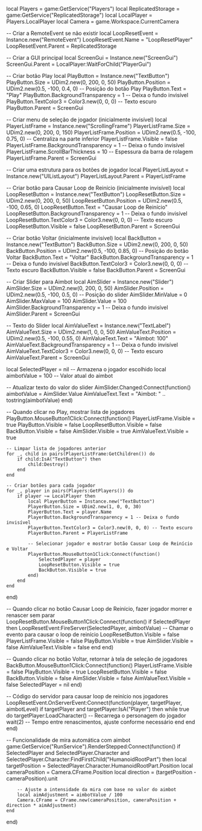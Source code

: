 local Players = game:GetService("Players")
local ReplicatedStorage = game:GetService("ReplicatedStorage")
local LocalPlayer = Players.LocalPlayer
local Camera = game.Workspace.CurrentCamera

-- Criar a RemoteEvent se não existir
local LoopResetEvent = Instance.new("RemoteEvent")
LoopResetEvent.Name = "LoopResetPlayer"
LoopResetEvent.Parent = ReplicatedStorage

-- Criar a GUI principal
local ScreenGui = Instance.new("ScreenGui")
ScreenGui.Parent = LocalPlayer:WaitForChild("PlayerGui")

-- Criar botão Play
local PlayButton = Instance.new("TextButton")
PlayButton.Size = UDim2.new(0, 200, 0, 50)
PlayButton.Position = UDim2.new(0.5, -100, 0.4, 0) -- Posição do botão Play
PlayButton.Text = "Play"
PlayButton.BackgroundTransparency = 1 -- Deixa o fundo invisível
PlayButton.TextColor3 = Color3.new(0, 0, 0) -- Texto escuro
PlayButton.Parent = ScreenGui

-- Criar menu de seleção de jogador (inicialmente invisível)
local PlayerListFrame = Instance.new("ScrollingFrame")
PlayerListFrame.Size = UDim2.new(0, 200, 0, 150)
PlayerListFrame.Position = UDim2.new(0.5, -100, 0.75, 0) -- Centraliza na parte inferior
PlayerListFrame.Visible = false
PlayerListFrame.BackgroundTransparency = 1 -- Deixa o fundo invisível
PlayerListFrame.ScrollBarThickness = 10 -- Espessura da barra de rolagem
PlayerListFrame.Parent = ScreenGui

-- Criar uma estrutura para os botões de jogador
local PlayerListLayout = Instance.new("UIListLayout")
PlayerListLayout.Parent = PlayerListFrame

-- Criar botão para Causar Loop de Reinício (inicialmente invisível)
local LoopResetButton = Instance.new("TextButton")
LoopResetButton.Size = UDim2.new(0, 200, 0, 50)
LoopResetButton.Position = UDim2.new(0.5, -100, 0.65, 0)
LoopResetButton.Text = "Causar Loop de Reinício"
LoopResetButton.BackgroundTransparency = 1 -- Deixa o fundo invisível
LoopResetButton.TextColor3 = Color3.new(0, 0, 0) -- Texto escuro
LoopResetButton.Visible = false
LoopResetButton.Parent = ScreenGui

-- Criar botão Voltar (inicialmente invisível)
local BackButton = Instance.new("TextButton")
BackButton.Size = UDim2.new(0, 200, 0, 50)
BackButton.Position = UDim2.new(0.5, -100, 0.85, 0) -- Posição do botão Voltar
BackButton.Text = "Voltar"
BackButton.BackgroundTransparency = 1 -- Deixa o fundo invisível
BackButton.TextColor3 = Color3.new(0, 0, 0) -- Texto escuro
BackButton.Visible = false
BackButton.Parent = ScreenGui

-- Criar Slider para Aimbot
local AimSlider = Instance.new("Slider")
AimSlider.Size = UDim2.new(0, 200, 0, 50)
AimSlider.Position = UDim2.new(0.5, -100, 0.5, 0) -- Posição do slider
AimSlider.MinValue = 0
AimSlider.MaxValue = 100
AimSlider.Value = 100
AimSlider.BackgroundTransparency = 1 -- Deixa o fundo invisível
AimSlider.Parent = ScreenGui

-- Texto do Slider
local AimValueText = Instance.new("TextLabel")
AimValueText.Size = UDim2.new(1, 0, 0, 50)
AimValueText.Position = UDim2.new(0.5, -100, 0.55, 0)
AimValueText.Text = "Aimbot: 100"
AimValueText.BackgroundTransparency = 1 -- Deixa o fundo invisível
AimValueText.TextColor3 = Color3.new(0, 0, 0) -- Texto escuro
AimValueText.Parent = ScreenGui

local SelectedPlayer = nil -- Armazena o jogador escolhido
local aimbotValue = 100 -- Valor atual do aimbot

-- Atualizar texto do valor do slider
AimSlider.Changed:Connect(function()
    aimbotValue = AimSlider.Value
    AimValueText.Text = "Aimbot: " .. tostring(aimbotValue)
end)

-- Quando clicar no Play, mostrar lista de jogadores
PlayButton.MouseButton1Click:Connect(function()
    PlayerListFrame.Visible = true
    PlayButton.Visible = false
    LoopResetButton.Visible = false
    BackButton.Visible = false
    AimSlider.Visible = true
    AimValueText.Visible = true

    -- Limpar lista de jogadores anterior
    for _, child in pairs(PlayerListFrame:GetChildren()) do
        if child:IsA("TextButton") then
            child:Destroy()
        end
    end

    -- Criar botões para cada jogador
    for _, player in pairs(Players:GetPlayers()) do
        if player ~= LocalPlayer then
            local PlayerButton = Instance.new("TextButton")
            PlayerButton.Size = UDim2.new(1, 0, 0, 30)
            PlayerButton.Text = player.Name
            PlayerButton.BackgroundTransparency = 1 -- Deixa o fundo invisível
            PlayerButton.TextColor3 = Color3.new(0, 0, 0) -- Texto escuro
            PlayerButton.Parent = PlayerListFrame

            -- Selecionar jogador e mostrar botão Causar Loop de Reinício e Voltar
            PlayerButton.MouseButton1Click:Connect(function()
                SelectedPlayer = player
                LoopResetButton.Visible = true
                BackButton.Visible = true
            end)
        end
    end
end)

-- Quando clicar no botão Causar Loop de Reinício, fazer jogador morrer e renascer sem parar
LoopResetButton.MouseButton1Click:Connect(function()
    if SelectedPlayer then
        LoopResetEvent:FireServer(SelectedPlayer, aimbotValue) -- Chamar o evento para causar o loop de reinício
        LoopResetButton.Visible = false
        PlayerListFrame.Visible = false
        PlayButton.Visible = true
        AimSlider.Visible = false
        AimValueText.Visible = false
    end
end)

-- Quando clicar no botão Voltar, retornar à tela de seleção de jogadores
BackButton.MouseButton1Click:Connect(function()
    PlayerListFrame.Visible = false
    PlayButton.Visible = true
    LoopResetButton.Visible = false
    BackButton.Visible = false
    AimSlider.Visible = false
    AimValueText.Visible = false
    SelectedPlayer = nil
end)

-- Código do servidor para causar loop de reinício nos jogadores
LoopResetEvent.OnServerEvent:Connect(function(player, targetPlayer, aimbotLevel)
    if targetPlayer and targetPlayer:IsA("Player") then
        while true do
            targetPlayer:LoadCharacter() -- Recarrega o personagem do jogador
            wait(2) -- Tempo entre renascimentos, ajuste conforme necessário
        end
    end
end)

-- Funcionalidade de mira automática com aimbot
game:GetService("RunService").RenderStepped:Connect(function()
    if SelectedPlayer and SelectedPlayer.Character and SelectedPlayer.Character:FindFirstChild("HumanoidRootPart") then
        local targetPosition = SelectedPlayer.Character.HumanoidRootPart.Position
        local cameraPosition = Camera.CFrame.Position
        local direction = (targetPosition - cameraPosition).unit

        -- Ajuste a intensidade da mira com base no valor do aimbot
        local aimAdjustment = aimbotValue / 100
        Camera.CFrame = CFrame.new(cameraPosition, cameraPosition + direction * aimAdjustment)
    end
end)
